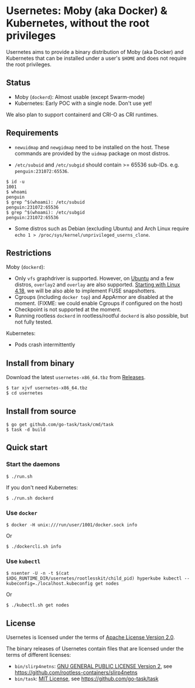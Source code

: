 # Usernetes: Moby (aka Docker) & Kubernetes, without the root privileges

Usernetes aims to provide a binary distribution of Moby (aka Docker) and Kubernetes that can be installed under a user's `$HOME` and does not require the root privileges.

## Status

* Moby (`dockerd`): Almost usable (except Swarm-mode)
* Kubernetes: Early POC with a single node. Don't use yet!

We also plan to support containerd and CRI-O as CRI runtimes.

## Requirements

* `newuidmap` and `newgidmap` need to be installed on the host. These commands are provided by the `uidmap` package on most distros.

* `/etc/subuid` and `/etc/subgid` should contain >= 65536 sub-IDs. e.g. `penguin:231072:65536`.

```console
$ id -u
1001
$ whoami
penguin
$ grep ^$(whoami): /etc/subuid
penguin:231072:65536
$ grep ^$(whoami): /etc/subgid
penguin:231072:65536
```

* Some distros such as Debian (excluding Ubuntu) and Arch Linux require `echo 1 > /proc/sys/kernel/unprivileged_userns_clone`.

## Restrictions

Moby (`dockerd`):
* Only `vfs` graphdriver is supported. However, on [Ubuntu](http://kernel.ubuntu.com/git/ubuntu/ubuntu-artful.git/commit/fs/overlayfs?h=Ubuntu-4.13.0-25.29&id=0a414bdc3d01f3b61ed86cfe3ce8b63a9240eba7) and a few distros, `overlay2` and `overlay` are also supported. [Starting with Linux 4.18](https://www.phoronix.com/scan.php?page=news_item&px=Linux-4.18-FUSE), we will be also able
 to implement FUSE snapshotters.
* Cgroups (including `docker top`) and AppArmor are disabled at the moment. (FIXME: we could enable Cgroups if configured on the host)
* Checkpoint is not supported at the moment.
* Running rootless `dockerd` in rootless/rootful `dockerd` is also possible, but not fully tested.

Kubernetes:
* Pods crash intermittently

## Install from binary

Download the latest `usernetes-x86_64.tbz` from [Releases](https://github.com/rootless-containers/usernetes/releases).

```console
$ tar xjvf usernetes-x86_64.tbz
$ cd usernetes
```

## Install from source

```console
$ go get github.com/go-task/task/cmd/task
$ task -d build
```

## Quick start

### Start the daemons

```console
$ ./run.sh
```

If you don't need Kubernetes:
```console
$ ./run.sh dockerd
```

### Use `docker`

```console
$ docker -H unix:///run/user/1001/docker.sock info
```

Or

```console
$ ./dockercli.sh info
```

### Use `kubectl`

```console
$ nsenter -U -n -t $(cat $XDG_RUNTIME_DIR/usernetes/rootlesskit/child_pid) hyperkube kubectl --kubeconfig=./localhost.kubeconfig get nodes
```

Or

```console
$ ./kubectl.sh get nodes
```

## License

Usernetes is licensed under the terms of  [Apache License Version 2.0](LICENSE).

The binary releases of Usernetes contain files that are licensed under the terms of different licenses:

* `bin/slirp4netns`: [GNU GENERAL PUBLIC LICENSE Version 2](docs/binary-release-license/LICENSE-slirp4netns), see https://github.com/rootless-containers/slirp4netns
* `bin/task`: [MIT License](docs/binary-release-license/LICENSE-task), see https://github.com/go-task/task
